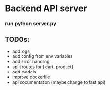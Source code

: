 # Backend API server

### run python server.py

## TODOs:

- add logs
- add config from env variables
- add error handling
- split routes for [ cart, product]
- add models
- improve dockerfile
- api documentation (maybe change to fast api)

